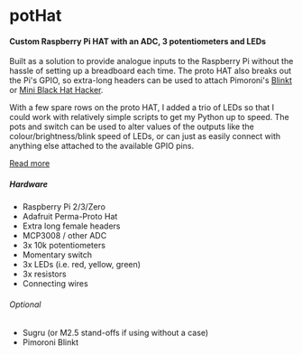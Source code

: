 # potHat
#### Custom Raspberry Pi HAT with an ADC, 3 potentiometers and LEDs

Built as a solution to provide analogue inputs to the Raspberry Pi without the hassle of setting up a breadboard each time. The proto HAT also breaks out the Pi's GPIO, so extra-long headers can be used to attach Pimoroni's [Blinkt](https://shop.pimoroni.com/products/blinkt) or [Mini Black Hat Hacker](https://shop.pimoroni.com/products/mini-black-hat-hack3r).

With a few spare rows on the proto HAT, I added a trio of LEDs so that I could work with relatively simple scripts to get my Python up to speed. The pots and switch can be used to alter values of the outputs like the colour/brightness/blink speed of LEDs, or can just as easily connect with anything else attached to the available GPIO pins.

[Read more](callumkirkwood.com/projects/potHat)

##### Hardware
- Raspberry Pi 2/3/Zero
- Adafruit Perma-Proto Hat
- Extra long female headers
- MCP3008 / other ADC
- 3x 10k potentiometers
- Momentary switch
- 3x LEDs (i.e. red, yellow, green)
- 3x resistors
- Connecting wires

###### Optional
- Sugru (or M2.5 stand-offs if using without a case)
- Pimoroni Blinkt
